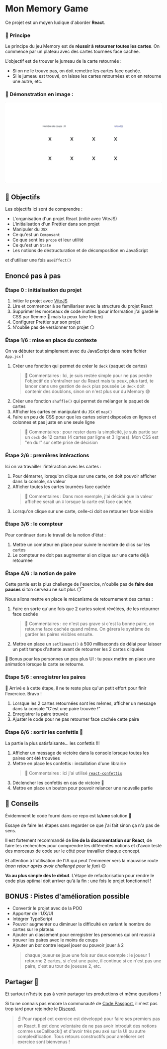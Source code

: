 # Mon Memory Game

Ce projet est un moyen ludique d'aborder **React**.

### 🧠 Principe

Le principe du jeu Memory est de **réussir à retourner toutes les cartes**.
On commence par un plateau avec des cartes tournées face cachée.

L'objectif est de trouver le jumeau de la carte retournée :

-   Si on ne le trouve pas, on doit remettre les cartes face cachée.
-   Si le jumeau est trouvé, on laisse les cartes retournées et on en retourne une autre, etc.

### 🎤 Démonstration en image :

![](/public/demonstration_small.gif)

## 🎯 Objectifs

Les objectifs ici sont de comprendre :

-   L'organisation d'un projet React (initié avec ViteJS)
-   L'initialisation d'un Prettier dans son projet
-   Manipuler du `JSX`
-   Ce qu'est un `Composant`
-   Ce que sont les `props` et leur utilité
-   Ce qu'est un `State`
-   Les notions de déstructuration et de décomposition en JavaScript

et d'utiliser une fois `useEffect()`

## Enoncé pas à pas

### Étape 0 : initialisation du projet

1. Initier le projet avec [ViteJS](https://vitejs.dev/)
2. Lire et commencer à se familiariser avec la structure du projet React
3. Supprimer les morceaux de code inutiles (pour information j'ai gardé le CSS par flemme 😬 mais tu peux faire le tien)
4. Configurer Prettier sur son projet
5. N'oublie pas de versionner ton projet 😏

### Étape 1/6 : mise en place du contexte

On va débuter tout simplement avec du JavaScript dans notre fichier `App.jsx` !

1. Créer une fonction qui permet de créer le `deck` (paquet de cartes)
    > 💭 Commentaires : Ici, je suis restée simple pour ne pas perdre l'objectif de s'entraîner sur du React mais tu peux, plus tard, te lancer dans une gestion de `deck` plus poussée
    > Le `deck` doit contenir des doublons, sinon on n'est plus sur du Memory 😅
2. Créer une fonction `shuffle()` qui permet de mélanger le paquet de cartes
3. Afficher les cartes en manipulant du `JSX` et `map()`
4. Faire un peu de CSS pour que les cartes soient disposées en lignes et colonnes et pas juste en une seule ligne
    > 💭 Commentaires : pour rester dans la simplicité, je suis partie sur un `deck` de 12 cartes (4 cartes par ligne et 3 lignes). Mon CSS est "en dur" sur cette prise de décision

### Étape 2/6 : premières intéractions

Ici on va travailler l'intéraction avec les cartes :

1.  Pour démarrer, lorsqu'on clique sur une carte, on doit pouvoir afficher dans la console, sa valeur
2.  Afficher toutes les cartes tournées face cachée
    > 💭 Commentaires : Dans mon exemple, j'ai décidé que la valeur affichée serait un `X` lorsque la carte est face cachée.
3.  Lorsqu'on clique sur une carte, celle-ci doit se retourner face visible

### Étape 3/6 : le compteur

Pour continuer dans le travail de la notion d'état :

1.  Mettre un compteur en place pour suivre le nombre de clics sur les cartes
2.  Le compteur ne doit pas augmenter si on clique sur une carte déjà retournée

### Étape 4/6 : la notion de paire

Cette partie est la plus challenge de l'exercice, n'oublie pas de **faire des pauses** si ton cerveau ne suit plus 😴

Nous allons mettre en place le mécanisme de retournement des cartes :

1.  Faire en sorte qu'une fois que 2 cartes soient révélées, de les retourner face cachée
    > 💭 Commentaires : ce n'est pas grave si c'est la bonne paire, on retourne face cachée quand même. On gèrera le système de garder les paires visibles ensuite.
2.  Mettre en place un `setTimeout()` à 500 milliseconds de délai pour laisser un petit temps d'attente avant de retourner les 2 cartes cliquées

💅 Bonus pour les personnes un peu plus UI : tu peux mettre en place une animation lorsque la carte se retourne.

### Étape 5/6 : enregistrer les paires

💪 Arrivé⸱e à cette étape, il ne te reste plus qu'un petit effort pour finir l'exercice. Bravo !

1. Lorsque les 2 cartes retournées sont les mêmes, afficher un message dans la console "C'est une paire trouvée !"
2. Enregistrer la paire trouvée
3. Ajuster le code pour ne pas retourner face cachée cette paire

### Étape 6/6 : sortir les confettis 🎉

La partie la plus satisfaisante... les confettis !!!

1. Afficher un message de victoire dans la console lorsque toutes les paires ont été trouvées
2. Mettre en place les confettis : installation d'une librairie
    > 💭 Commentaires : ici j'ai utilisé [`react-confettis`](https://www.npmjs.com/package/react-confetti)
3. Déclencher les confettis en cas de victoire 🥳
4. Mettre en place un bouton pour pouvoir relancer une nouvelle partie

## 👀 Conseils

Évidemment le code fourni dans ce repo est la/**une** solution 🤪

Essaye de faire les étapes sans regarder ce que j'ai fait sinon ça n'a pas de sens.

Il est fortement recommandé de **lire de la documentation sur React**, de faire tes recherches pour comprendre les différentes notions et d'avoir testé des morceaux de code sur le côté pour travailler chaque concept.

Et attention à l'utilisation de l'IA qui peut t'emmener vers la mauvaise route (_mon retour après avoir challengé pour le fun_) 😉

**Va au plus simple dès le début**. L'étape de refactorisation pour rendre le code plus optimal doit arriver qu'à la fin : une fois le projet fonctionnel !

## BONUS : Pistes d'amélioration possible

-   Convertir le projet avec de la POO
-   Apporter de l'UX/UI
-   Intégrer TypeScript
-   Pouvoir augmenter ou diminuer la difficulté en variant le nombre de cartes sur le plateau
-   Ajouter un classement pour enregistrer les personnes qui ont reussi à trouver les paires avec le moins de coups
-   Ajouter un _bot_ contre lequel jouer ou pouvoir jouer à 2
    > chaque joueur⸱se joue une fois sur deux
    > exemple : le joueur 1 retourne 2 cartes, si c'est une paire, il continue si ce n'est pas une paire, c'est au tour de joueuse 2, etc.

## Partager 🫶

Et surtout n'hésite pas à venir partager tes productions et même questions !

Si tu ne connais pas encore la communauté de [Code Passport](www.codepassport.dev), il n'est pas trop tard pour rejoindre le [Discord](https://discord.gg/nrXZm62Ybj).

> ☝️ Pour rappel cet exercice est développé pour faire ses premiers pas en React. Il est donc volontaire de ne pas avoir introduit des notions comme useCallback() et d'avoir très peu axé sur la UI ou autre complexification.
> Tous retours constructifs pour améliorer cet exercice sont bienvenus !
